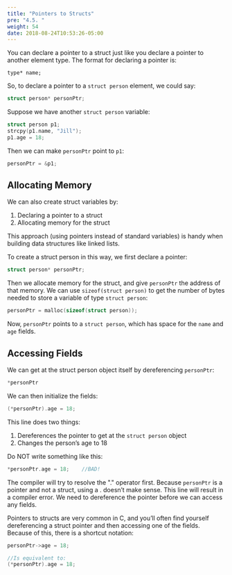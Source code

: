 ```yaml
---
title: "Pointers to Structs"
pre: "4.5. "
weight: 54
date: 2018-08-24T10:53:26-05:00
---
```


You can declare a pointer to a struct just like you declare a pointer to another element type. The
format for declaring a pointer is:

```text
type* name;
```

So, to declare a pointer to a `struct person` element, we could say:

```c
struct person* personPtr;
```

Suppose we have another `struct person` variable:

```c
struct person p1;
strcpy(p1.name, "Jill");
p1.age = 18;
```

Then we can make `personPtr` point to `p1`:

```c
personPtr = &p1;
```

## Allocating Memory
We can also create struct variables by:

1) Declaring a pointer to a struct
2) Allocating memory for the struct

This approach (using pointers instead of standard variables) is handy when building data
structures like linked lists.

To create a struct person in this way, we first declare a pointer:

```c
struct person* personPtr;
```

Then we allocate memory for the struct, and give `personPtr` the address of that memory. We
can use `sizeof(struct person)` to get the number of bytes needed to store a variable of
type `struct person`:

```c
personPtr = malloc(sizeof(struct person));
```

Now, `personPtr` points to a `struct person`, which has space for the `name` and `age` fields.

## Accessing Fields
We can get at the struct person object itself by dereferencing `personPtr`:

```c
*personPtr
```

We can then initialize the fields:

```c
(*personPtr).age = 18;
```

This line does two things:
1) Dereferences the pointer to get at the `struct person` object
2) Changes the person’s age to 18

Do NOT write something like this:

```c
*personPtr.age = 18;    //BAD!
```

The compiler will try to resolve the "." operator first. Because `personPtr` is a pointer and not
a struct, using a . doesn’t make sense. This line will result in a compiler error. We need to
dereference the pointer before we can access any fields.

Pointers to structs are very common in C, and you’ll often find yourself dereferencing a struct
pointer and then accessing one of the fields. Because of this, there is a shortcut notation:

```c
personPtr->age = 18;

//Is equivalent to:
(*personPtr).age = 18;
```

